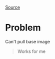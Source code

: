 [Source](https://forums.docker.com/t/docker-elasticsearch-tls-failed-to-verify-certificate-x509-certificate-signed-by-unknown-authority/144457)

# Problem 
Can't pull base image
> Works for me